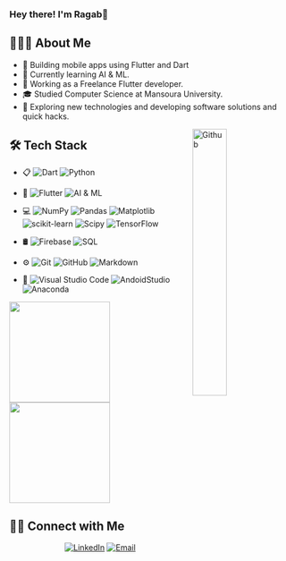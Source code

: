 ### Hey there! I'm Ragab👋
## 👨🏻‍💻 About Me

- 🔭 Building mobile apps using Flutter and Dart
- 🌱 Currently learning AI & ML.
- 💼 Working as a Freelance Flutter developer.
- 🎓 Studied Computer Science at Mansoura University.
- 🤔 Exploring new technologies and developing software solutions and quick hacks.

<img width="35%" align="right" alt="Github" src="https://user-images.githubusercontent.com/48678280/88862734-4903af80-d201-11ea-968b-9c939d88a37c.gif" />

## 🛠 Tech Stack
- 📋
  ![Dart](https://img.shields.io/badge/-Dart-333333?style=flat&logo=dart&logoColor=276DC3)
  ![Python](https://img.shields.io/badge/-Python-333333?style=flat&logo=python&logoColor=ffdd54)
- 🤖 
  ![Flutter](https://img.shields.io/badge/-Flutter-333333?style=flat&logo=flutter&logoColor=276DC3)
  ![AI & ML](https://img.shields.io/badge/-AI&ML-333333?style=flat&logo=ai&ml&logo)
- 💻 
  ![NumPy](https://img.shields.io/badge/numpy-333333?style=flat&logo=numpy)
  ![Pandas](https://img.shields.io/badge/pandas-333333?style=flat&logo=pandas)
  ![Matplotlib](https://img.shields.io/badge/Matplotlib-333333?style=flat&logo=matplotlib&logoColor=white)
  ![scikit-learn](https://img.shields.io/badge/scikit--learn-333333?style=flat&logo=scikit-learn&logoColor=white)
  ![Scipy](https://img.shields.io/badge/SciPy-333333?style=flat&logo=scipy&logoColor=%white)
  ![TensorFlow](https://img.shields.io/badge/TensorFlow-333333?style=flat&logo=TensorFlow&logoColor=white)
  
- 🛢 
  ![Firebase](https://img.shields.io/badge/-Firebase-333333?style=flat&logo=firebase&logoColor=#f1c232)
  ![SQL](https://img.shields.io/badge/-SQL-333333?style=flat&logo=sql&logoColor=#f1c232)
- ⚙️
  ![Git](https://img.shields.io/badge/-Git-333333?style=flat&logo=git)
  ![GitHub](https://img.shields.io/badge/-GitHub-333333?style=flat&logo=github)
  ![Markdown](https://img.shields.io/badge/-Markdown-333333?style=flat&logo=markdown)

- 🔧
  ![Visual Studio Code](https://img.shields.io/badge/-Visual%20Studio%20Code-333333?style=flat&logo=visual-studio-code&logoColor=007ACC)
  ![AndoidStudio](https://img.shields.io/badge/-AndroidStudio-333333?style=flat&logo=androidstudio)
  ![Anaconda](https://img.shields.io/badge/-Anaconda-333333?style=flat&logo=anaconda)


<a href="https://github.com/ragabelsayed">
  <img height="180em" src="https://github-readme-stats.vercel.app/api?username=ragabelsayed&theme=buefy&show_icons=true" />
  <img height="180em" src="https://github-readme-stats.vercel.app/api/top-langs/?username=ragabelsayed&theme=buefy&layout=compact" />
</a>

## 🤝🏻 Connect with Me
<p align="center">
<a href="https://www.linkedin.com/in/ragab-elsayed-89a38718b/"><img alt="LinkedIn" src="https://img.shields.io/badge/LinkedIn-Ragab%20Elsayed%20Atia-blue?style=flat-square&logo=linkedin"></a>
<a href="mailto:ragabelsayed37@gmail.com"><img alt="Email" src="https://img.shields.io/badge/Email-ragabelsayed37@gmail.com-blue?style=flat-square&logo=gmail"></a>
</p>
